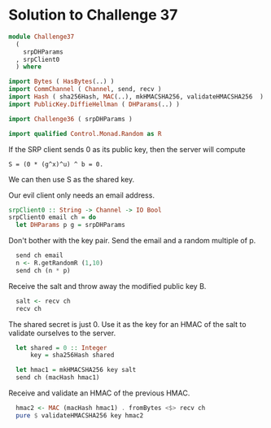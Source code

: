 # Solution to Challenge 37

```haskell
module Challenge37
  (
    srpDHParams
  , srpClient0
  ) where

import Bytes ( HasBytes(..) )
import CommChannel ( Channel, send, recv )
import Hash ( sha256Hash, MAC(..), mkHMACSHA256, validateHMACSHA256  )
import PublicKey.DiffieHellman ( DHParams(..) )

import Challenge36 ( srpDHParams )

import qualified Control.Monad.Random as R
```

If the SRP client sends 0 as its public key,
then the server will compute

    S = (0 * (g^x)^u) ^ b = 0.
	
We can then use S as the shared key.

Our evil client only needs an email address.

```haskell
srpClient0 :: String -> Channel -> IO Bool
srpClient0 email ch = do
  let DHParams p g = srpDHParams
```

Don't bother with the key pair.
Send the email and a random multiple of p.

```haskell
  send ch email
  n <- R.getRandomR (1,10)
  send ch (n * p)
```

Receive the salt and throw away the modified public key B.

```haskell
  salt <- recv ch
  recv ch
```

The shared secret is just 0.
Use it as the key for an HMAC of the salt
to validate ourselves to the server.

```haskell
  let shared = 0 :: Integer
      key = sha256Hash shared

  let hmac1 = mkHMACSHA256 key salt
  send ch (macHash hmac1)
```

Receive and validate an HMAC of the previous HMAC.

```haskell
  hmac2 <- MAC (macHash hmac1) . fromBytes <$> recv ch
  pure $ validateHMACSHA256 key hmac2
```
